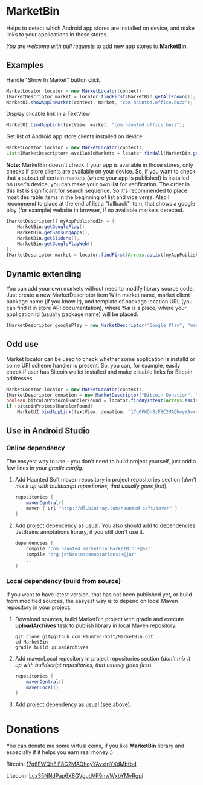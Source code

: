MarketBin
=========
Helps to detect which Android app stores are installed on device, and make links to your applications in those stores.

*You are welcome with pull requests* to add new app stores to **MarketBin**.

Examples
--------
Handle "Show In Market" button click

```java
MarketLocator locator = new MarketLocator(context);
IMarketDescriptor market = locator.findFirst(MarketBin.getAllKnown());
MarketUI.showAppInMarket(context, market, "com.haunted.office.buzz");
```
Display clicable link in a TextView

```java
MarketUI.bindAppLink(textView, market, "com.haunted.office.buzz");
```
Get list of Android app store clients installed on device

```java
MarketLocator locator = new MarketLocator(context);
List<IMarketDescriptor> availableMarkets = locator.findAll(MarketBin.getAllKnown(), true, true);
```
**Note:** MarketBin doesn't check if your app is available in those stores, only checks if store clients are available on your device. So, if you want to check that a subset of certain markets (where your app is published) is installed on user's device, you can make your own list for verification. The order in this list is significant for search sequence. So it's recommended to place most desirable items in the beginning of list and vice versa. Also I recommend to place at the end of list a "fallback" item, that shows a google play (for example) website in browser, if no available markets detected.

```java
IMarketDescriptor[] myAppPublishedIn = {
    MarketBin.getGooglePlay(),
    MarketBin.getSamsungApps(),
    MarketBin.getSlideMe(),
    MarketBin.getGooglePlayWeb()
};
IMarketDescriptor market = locator.findFirst(Arrays.asList(myAppPublishedIn));
```
Dynamic extending
------------
You can add your own markets without need to modify library source code. Just create a new MarketDescriptor item With market name, market client package name (if you know it), and template of package location URL (you can find it in store API documentation), where **%s** is a place, where your application id (usually package name) will be placed.

```java
IMarketDescriptor googlePlay = new MarketDescriptor("Google Play", "market://details?id=%s", "com.android.vending");
```
Odd use
-------
Market locator can be used to check whether some application is installd or some URI scheme handler is present. So, you can, for example, easily check if user has Bitcoin wallet installed and make clicable links for Bitcoin addresses.

```java
MarketLocator locator = new MarketLocator(context);
IMarketDescriptor donation = new MarketDescriptor("Bitcoin Donation", "bitcoin:%s", null);
boolean bitcoinProtocolHandlerFound = locator.findByIntent(Arrays.asList(donation)) != null;
if (bitcoinProtocolHandlerFound)
    MarketUI.bindAppLink(textView, donation, "17g6FWQh8iF8C2MAQhoyYAvxtpYXdMbfbd");
```
Use in Android Studio
--------------
### Online dependency ###
The easyest way to use - you don't need to build project yourself, just add a few lines in your *gradle.config*.

1. Add Haunted Soft maven repository in project repositories section (*don't mix it up with buildscript repositories, that usually goes first*).

    ```groovy
    repositories {
        mavenCentral()
        maven { url "http://dl.bintray.com/haunted-soft/maven" }
    }
    ```
2. Add project depencency as usual. You also should add to dependencies JetBrains annotations library, if you still don't use it.

    ```groovy
    dependencies {
        compile 'com.haunted.marketbin:MarketBin:+@aar'
        compile 'org.jetbrains:annotations:+@jar'
        ...
    }
    ```

### Local dependency (build from source) ###
If you want to have latest version, that has not been published yet, or build from modified sources, the easyest way is to depend on local Maven repository in your project.

1. Download sources, build MarketBin project with gradle and execute **uploadArchives** task to publish library in local Maven repository.

    ```shell
    git clone git@github.com:Haunted-Soft/MarketBin.git
    cd MarketBin
    gradle build uploadArchives
    ```
2. Add mavenLocal repository in project repositories section (*don't mix it up with buildscript repositories, that usually goes first*)

    ```groovy
    repositories {
        mavenCentral()
        mavenLocal()
    }
    ```
3. Add project dependency as usual (see above).

Donations
=========
You can donate me some virtual coins, if you like **MarketBin** library and especially if it helps you earn real money :)

Bitcoin: [17g6FWQh8iF8C2MAQhoyYAvxtpYXdMbfbd](bitcoin:17g6FWQh8iF8C2MAQhoyYAvxtpYXdMbfbd)

Litecoin: [Lcz35NNdPap6X8GVgudVP9nwWxbYMvRgpi](litecoin:Lcz35NNdPap6X8GVgudVP9nwWxbYMvRgpi)
